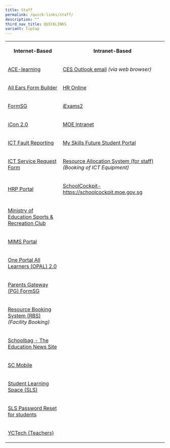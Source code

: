 ```yaml
---
title: Staff
permalink: /quick-links/staff/
description: ""
third_nav_title: QUICKLINKS
variant: tiptap
---
```

<table style="minWidth: 50px">
<colgroup>
<col>
<col>
</colgroup>
<tbody>
<tr>
<th rowspan="1" colspan="1">
<p>Internet-Based</p>
</th>
<th rowspan="1" colspan="1">
<p>Intranet-Based</p>
</th>
</tr>
<tr>
<td rowspan="1" colspan="1">
<p><a href="https://www.ace-learning.com/" rel="noopener noreferrer nofollow" target="_blank">ACE-learning</a>
</p>
</td>
<td rowspan="1" colspan="1">
<p><a href="https://outlook.office.com" rel="noopener noreferrer nofollow" target="_blank">CES Outlook email</a>  <em>(via web browser)</em>
</p>
</td>
</tr>
<tr>
<td rowspan="1" colspan="1">
<p><a href="https://forms.moe.edu.sg/" rel="noopener noreferrer nofollow" target="_blank">All Ears Form Builder</a>
</p>
</td>
<td rowspan="1" colspan="1">
<p><a href="https://intranet.moe.gov.sg/hronline/Pages/Home.aspx" rel="noopener noreferrer nofollow" target="_blank">HR Online</a>
</p>
</td>
</tr>
<tr>
<td rowspan="1" colspan="1">
<p><a href="https://form.gov.sg/#!/" rel="noopener noreferrer nofollow" target="_blank">FormSG</a>
</p>
</td>
<td rowspan="1" colspan="1">
<p><a href="https://iexams.seab.gov.sg/" rel="noopener noreferrer nofollow" target="_blank">iExams2</a>
</p>
</td>
</tr>
<tr>
<td rowspan="1" colspan="1">
<p><a href="https://workspace.google.com/dashboard" rel="noopener noreferrer nofollow" target="_blank">iCon 2.0</a>
</p>
</td>
<td rowspan="1" colspan="1">
<p><a href="https://intranet.moe.gov.sg/" rel="noopener noreferrer nofollow" target="_blank">MOE Intranet</a>
</p>
</td>
</tr>
<tr>
<td rowspan="1" colspan="1">
<p><a href="https://go.gov.sg/ictfaultreporting" rel="noopener noreferrer nofollow" target="_blank">ICT Fault Reporting</a>
</p>
</td>
<td rowspan="1" colspan="1">
<p><a href="https://www.myskillsfuture.gov.sg/content/student/en/secondary.html" rel="noopener noreferrer nofollow" target="_blank">My Skills Future Student Portal</a>
</p>
</td>
</tr>
<tr>
<td rowspan="1" colspan="1">
<p><a href="https://go.gov.sg/ycss-ictrequest" rel="noopener noreferrer nofollow" target="_blank">ICT Service Request Form</a>
</p>
</td>
<td rowspan="1" colspan="1">
<p><a href="https://sites.google.com/moe.edu.sg/yctech/admin-matters/bookingloaning-form" rel="noopener noreferrer nofollow" target="_blank">Resource Allocation System (for staff)</a>  <em>(Booking of ICT Equipment)</em>
</p>
</td>
</tr>
<tr>
<td rowspan="1" colspan="1">
<p><a href="https://www.hrp.gov.sg/hrp/#/" rel="noopener noreferrer nofollow" target="_blank">HRP Portal</a>
</p>
</td>
<td rowspan="1" colspan="1">
<p><a href="https://schoolcockpit.moe.gov.sg/" rel="noopener noreferrer nofollow" target="_blank">SchoolCockpit- https://schoolcockpit.moe.gov.sg</a>
</p>
</td>
</tr>
<tr>
<td rowspan="1" colspan="1">
<p><a href="https://www.mesrc.net/" rel="noopener noreferrer nofollow" target="_blank">Ministry of Education Sports &amp; Recreation Club</a>
</p>
</td>
<td rowspan="1" colspan="1">
<p></p>
</td>
</tr>
<tr>
<td rowspan="1" colspan="1">
<p><a href="mims.moe.gov.sg" rel="noopener nofollow" target="_blank">MIMS Portal</a>
</p>
</td>
<td rowspan="1" colspan="1">
<p></p>
</td>
</tr>
<tr>
<td rowspan="1" colspan="1">
<p><a href="https://www.opal2.moe.edu.sg/app/learner" rel="noopener noreferrer nofollow" target="_blank">One Portal All Learners (OPAL) 2.0</a>
</p>
</td>
<td rowspan="1" colspan="1">
<p></p>
</td>
</tr>
<tr>
<td rowspan="1" colspan="1">
<p><a href="https://go.gov.sg/ycs-pgapproval" rel="noopener noreferrer nofollow" target="_blank">Parents Gateway (PG) FormSG</a>
</p>
</td>
<td rowspan="1" colspan="1">
<p></p>
</td>
</tr>
<tr>
<td rowspan="1" colspan="1">
<p><a href="https://rbs.avero-tech.com/login.html" rel="noopener noreferrer nofollow" target="_blank">Resource Booking System (RBS)</a>  <em>(Facility Booking)</em>
</p>
</td>
<td rowspan="1" colspan="1">
<p></p>
</td>
</tr>
<tr>
<td rowspan="1" colspan="1">
<p><a href="https://www.schoolbag.edu.sg/" rel="noopener noreferrer nofollow" target="_blank">Schoolbag - The Education News Site</a>
</p>
</td>
<td rowspan="1" colspan="1">
<p></p>
</td>
</tr>
<tr>
<td rowspan="1" colspan="1">
<p><a href="https://scmobile.moe.edu.sg/login" rel="noopener noreferrer nofollow" target="_blank">SC Mobile</a>
</p>
</td>
<td rowspan="1" colspan="1">
<p></p>
</td>
</tr>
<tr>
<td rowspan="1" colspan="1">
<p><a href="https://vle.learning.moe.edu.sg/" rel="noopener noreferrer nofollow" target="_blank">Student Learning Space (SLS)</a>
</p>
</td>
<td rowspan="1" colspan="1">
<p></p>
</td>
</tr>
<tr>
<td rowspan="1" colspan="1">
<p><a href="https://go.gov.sg/sls-pw-reset" rel="noopener noreferrer nofollow" target="_blank">SLS Password Reset for students</a>
</p>
</td>
<td rowspan="1" colspan="1">
<p></p>
</td>
</tr>
<tr>
<td rowspan="1" colspan="1">
<p><a href="https://sites.google.com/moe.edu.sg/yctech/" rel="noopener noreferrer nofollow" target="_blank">YCTech (Teachers)</a>
</p>
</td>
<td rowspan="1" colspan="1">
<p></p>
</td>
</tr>
</tbody>
</table>
<p></p>